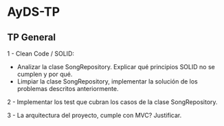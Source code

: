 # AyDS-TP

## TP General

1 - Clean Code / SOLID:
- Analizar la clase SongRepository. Explicar qué principios SOLID no se cumplen y por qué. 
- Limpiar la clase SongRepository, implementar la solución de los problemas descritos anteriormente.

2 - Implementar los test que cubran los casos de la clase SongRepository.

3 - La arquitectura del proyecto, cumple con MVC? Justificar.